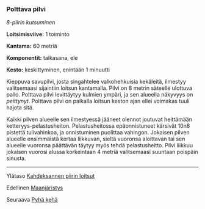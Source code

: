 ### Polttava pilvi

*8-piirin kutsuminen*

**Loitsimisviive:** 1 toiminto

**Kantama:** 60 metriä

**Komponentit:** taikasana, ele

**Kesto:** keskittyminen, enintään 1 minuutti

Kieppuva savupilvi, josta singahtelee valkohehkuisia kekäleitä, ilmestyy valitsemaasi sijaintiin loitsun kantamalla. Pilvi on 8 metrin säteelle ulottuva pallo. Polttava pilvi levittäytyy kulmien ympäri, ja sen alueella näkyvyys on *peittynyt*. Polttava pilvi on paikalla loitsun keston ajan ellei voimakas tuuli hajota sitä.

Kaikki pilven alueelle sen ilmestyessä jääneet olennot joutuvat heittämään ketteryys-pelastusheiton. Pelastusheitossa epäonnistuneet kärsivät 10n8 pistettä tulivahinkoa, ja onnistuminen puolittaa vahingon. Jokaisen pilven alueelle ensimmäistä kertaa liikkuvan, sieltä vuoronsa aloittavan tai sen alueelle vuoronsa päättävän täytyy myös tehdä pelastusheitto. Pilvi liikkuu jokaisen vuorosi alussa korkeintaan 4 metriä valitsemaasi suuntaan poispäin sinusta.

---

Ylätaso [Kahdeksannen piirin loitsut](8_piirin_loitsut)

Edellinen [Maanjäristys](Maanjäristys)

Seuraava [Pyhä kehä](Pyhä_kehä)


